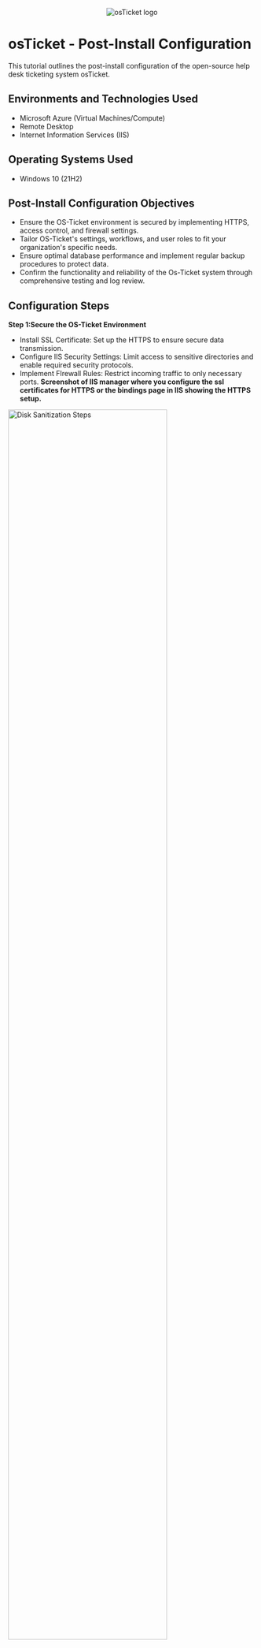 <p align="center">
<img src="https://i.imgur.com/Clzj7Xs.png" alt="osTicket logo"/>
</p>

<h1>osTicket - Post-Install Configuration</h1>
This tutorial outlines the post-install configuration of the open-source help desk ticketing system osTicket.<br />



<h2>Environments and Technologies Used</h2>

- Microsoft Azure (Virtual Machines/Compute)
- Remote Desktop
- Internet Information Services (IIS)

<h2>Operating Systems Used </h2>

- Windows 10</b> (21H2)

<h2>Post-Install Configuration Objectives</h2>

- Ensure the OS-Ticket environment is secured by implementing HTTPS, access control, and firewall settings. 
- Tailor OS-Ticket's settings, workflows, and user roles to fit your organization's specific needs. 
- Ensure optimal database performance and implement regular backup procedures to protect data.
- Confirm the functionality and reliability of the Os-Ticket system through comprehensive testing and log review. 


<h2>Configuration Steps</h2>

__Step 1:Secure the OS-Ticket Environment__
- Install SSL Certificate: Set up the HTTPS to ensure secure data transmission.
- Configure IIS Security Settings: Limit access to sensitive directories and enable required security protocols.
- Implement FIrewall Rules: Restrict incoming traffic to only necessary ports. 
**Screenshot of IIS manager where you configure the ssl certificates for HTTPS or the bindings page in IIS showing the HTTPS setup.**

<img src="https://i.imgur.com/DJmEXEB.png" height="80%" width="80%" alt="Disk Sanitization Steps"/>


__Step 2: Customize OS-Ticket Configuration__
- Configure Email Notifications: Set up SMTP to enable email alerts for ticket updates and system notifications.
- Adjust ticketing workflows and Fields: Customize the ticketing system to reflect the business, including priorities, SLAs, and custom fields.
- Define User Roles and Permissions: create roles for staff and define access levels to ensure proper functionality and security.

**Take a screenshot of the Os-Ticket admin dashboard where you configured email notifications, custom ticket fields, or user roles.**
<img src="https://i.imgur.com/DJmEXEB.png" height="80%" width="80%" alt="Disk Sanitization Steps"/>


__Step 3: Optimize Database and Set Up Backup Precudures__
- Schedule Automated Database Backups: Set up regular backups to safeguard against data loss. 
- Optimize Database Performance: Run optimization queries to maintain fast performance.
- Monitor Database Logs: Regularly check for slow queries or potential issues that could impact performance.

**Include a Screenshot of the MYSQL Workbench or OS-Ticket database settings page showing backup configurations or database optimization options.**
<img src="https://i.imgur.com/DJmEXEB.png" height="80%" width="80%" alt="Disk Sanitization Steps"/>

__Step 4: Test and Validate the OS-Ticket System__
- Test Ticket Lifecycle: Create and resolve test tickets to verify the system works as expected.
- Verify Email Notifications: Ensure ticket-related emails are sent and received correctly.
- Review System Logs for Errors: Check IIS and OS-Ticket logs to identify and address potential issues. 

**Provide a screenshot of the OS-Ticket creation poage and a test ticket confirmation, or a log page showing system health**
<img src="https://i.imgur.com/DJmEXEB.png" height="80%" width="80%" alt="Disk Sanitization Steps"/>
